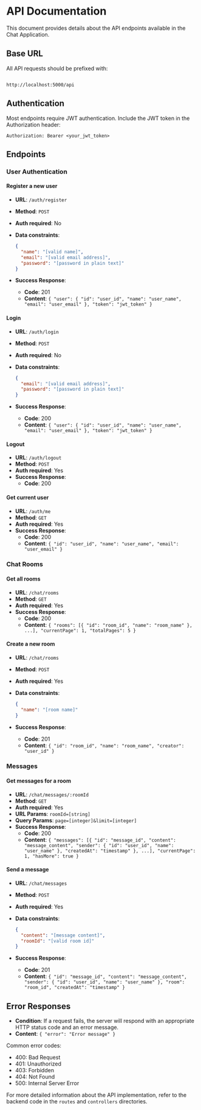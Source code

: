 # API Documentation

This document provides details about the API endpoints available in the Chat Application.

## Base URL

All API requests should be prefixed with:

```

http://localhost:5000/api
```

## Authentication

Most endpoints require JWT authentication. Include the JWT token in the Authorization header:

```
Authorization: Bearer <your_jwt_token>
```

## Endpoints

### User Authentication

#### Register a new user

- **URL**: `/auth/register`
- **Method**: `POST`
- **Auth required**: No
- **Data constraints**:

  ```json
  {
    "name": "[valid name]",
    "email": "[valid email address]",
    "password": "[password in plain text]"
  }
  ```

- **Success Response**:
  - **Code**: 201
  - **Content**: `{ "user": { "id": "user_id", "name": "user_name", "email": "user_email" }, "token": "jwt_token" }`

#### Login

- **URL**: `/auth/login`
- **Method**: `POST`
- **Auth required**: No
- **Data constraints**:

  ```json
  {
    "email": "[valid email address]",
    "password": "[password in plain text]"
  }
  ```

- **Success Response**:
  - **Code**: 200
  - **Content**: `{ "user": { "id": "user_id", "name": "user_name", "email": "user_email" }, "token": "jwt_token" }`

#### Logout

- **URL**: `/auth/logout`
- **Method**: `POST`
- **Auth required**: Yes
- **Success Response**:
  - **Code**: 200

#### Get current user

- **URL**: `/auth/me`
- **Method**: `GET`
- **Auth required**: Yes
- **Success Response**:
  - **Code**: 200
  - **Content**: `{ "id": "user_id", "name": "user_name", "email": "user_email" }`

### Chat Rooms

#### Get all rooms

- **URL**: `/chat/rooms`
- **Method**: `GET`
- **Auth required**: Yes
- **Success Response**:
  - **Code**: 200
  - **Content**: `{ "rooms": [{ "id": "room_id", "name": "room_name" }, ...], "currentPage": 1, "totalPages": 5 }`

#### Create a new room

- **URL**: `/chat/rooms`
- **Method**: `POST`
- **Auth required**: Yes
- **Data constraints**:

  ```json
  {
    "name": "[room name]"
  }
  ```

- **Success Response**:
  - **Code**: 201
  - **Content**: `{ "id": "room_id", "name": "room_name", "creator": "user_id" }`

### Messages

#### Get messages for a room

- **URL**: `/chat/messages/:roomId`
- **Method**: `GET`
- **Auth required**: Yes
- **URL Params**: `roomId=[string]`
- **Query Params**: `page=[integer]&limit=[integer]`
- **Success Response**:
  - **Code**: 200
  - **Content**: `{ "messages": [{ "id": "message_id", "content": "message_content", "sender": { "id": "user_id", "name": "user_name" }, "createdAt": "timestamp" }, ...], "currentPage": 1, "hasMore": true }`

#### Send a message

- **URL**: `/chat/messages`
- **Method**: `POST`
- **Auth required**: Yes
- **Data constraints**:

  ```json
  {
    "content": "[message content]",
    "roomId": "[valid room id]"
  }
  ```

- **Success Response**:
  - **Code**: 201
  - **Content**: `{ "id": "message_id", "content": "message_content", "sender": { "id": "user_id", "name": "user_name" }, "room": "room_id", "createdAt": "timestamp" }`

## Error Responses

- **Condition**: If a request fails, the server will respond with an appropriate HTTP status code and an error message.
- **Content**: `{ "error": "Error message" }`

Common error codes:

- 400: Bad Request
- 401: Unauthorized
- 403: Forbidden
- 404: Not Found
- 500: Internal Server Error

For more detailed information about the API implementation, refer to the backend code in the `routes` and `controllers` directories.
